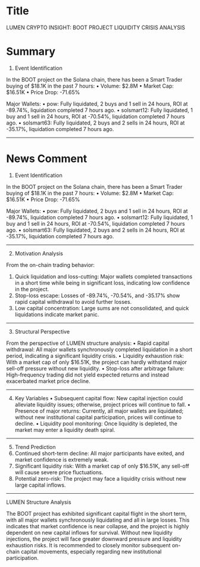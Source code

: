 # Title
LUMEN CRYPTO INSIGHT: BOOT PROJECT LIQUIDITY CRISIS ANALYSIS

# Summary
1. Event Identification

In the BOOT project on the Solana chain, there has been a Smart Trader buying of $18.1K in the past 7 hours:
• Volume: $2.8M
• Market Cap: $16.51K
• Price Drop: -71.65%

Major Wallets:
• pow: Fully liquidated, 2 buys and 1 sell in 24 hours, ROI at -89.74%, liquidation completed 7 hours ago.
• solsmart12: Fully liquidated, 1 buy and 1 sell in 24 hours, ROI at -70.54%, liquidation completed 7 hours ago.
• solsmart63: Fully liquidated, 2 buys and 2 sells in 24 hours, ROI at -35.17%, liquidation completed 7 hours ago.

---

# News Comment
1. Event Identification

In the BOOT project on the Solana chain, there has been a Smart Trader buying of $18.1K in the past 7 hours:
• Volume: $2.8M
• Market Cap: $16.51K
• Price Drop: -71.65%

Major Wallets:
• pow: Fully liquidated, 2 buys and 1 sell in 24 hours, ROI at -89.74%, liquidation completed 7 hours ago.
• solsmart12: Fully liquidated, 1 buy and 1 sell in 24 hours, ROI at -70.54%, liquidation completed 7 hours ago.
• solsmart63: Fully liquidated, 2 buys and 2 sells in 24 hours, ROI at -35.17%, liquidation completed 7 hours ago.

---

2. Motivation Analysis

From the on-chain trading behavior:
1. Quick liquidation and loss-cutting: Major wallets completed transactions in a short time while being in significant loss, indicating low confidence in the project.
2. Stop-loss escape: Losses of -89.74%, -70.54%, and -35.17% show rapid capital withdrawal to avoid further losses.
3. Low capital concentration: Large sums are not consolidated, and quick liquidations indicate market panic.

---

3. Structural Perspective

From the perspective of LUMEN structure analysis:
• Rapid capital withdrawal: All major wallets synchronously completed liquidation in a short period, indicating a significant liquidity crisis.
• Liquidity exhaustion risk: With a market cap of only $16.51K, the project can hardly withstand major sell-off pressure without new liquidity.
• Stop-loss after arbitrage failure: High-frequency trading did not yield expected returns and instead exacerbated market price decline.

---

4. Key Variables
• Subsequent capital flow: New capital injection could alleviate liquidity issues; otherwise, project prices will continue to fall.
• Presence of major returns: Currently, all major wallets are liquidated; without new institutional capital participation, prices will continue to decline.
• Liquidity pool monitoring: Once liquidity is depleted, the market may enter a liquidity death spiral.

---

5. Trend Prediction
1. Continued short-term decline: All major participants have exited, and market confidence is extremely weak.
2. Significant liquidity risk: With a market cap of only $16.51K, any sell-off will cause severe price fluctuations.
3. Potential zero-risk: The project may face a liquidity crisis without new large capital inflows.

---

LUMEN Structure Analysis

The BOOT project has exhibited significant capital flight in the short term, with all major wallets synchronously liquidating and all in large losses. This indicates that market confidence is near collapse, and the project is highly dependent on new capital inflows for survival. Without new liquidity injections, the project will face greater downward pressure and liquidity exhaustion risks. It is recommended to closely monitor subsequent on-chain capital movements, especially regarding new institutional participation.
